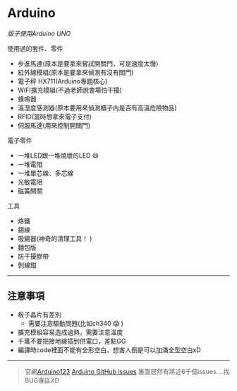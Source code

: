 Arduino
==========

*版子使用Arduino UNO*

使用過的套件、零件
* 步進馬達(原本是要拿來嘗試開關門，可是速度太慢)
* 紅外線模組(原本是要拿來偵測有沒有關門)
* 電子秤 HX711(Arduino專題核心)
* WIFI擴充模組(不過老師說會場怕干擾)
* 蜂鳴器
* 溫溼度感測器(原本要用來偵測櫃子內是否有高溫危險物品)
* RFID(當時想拿來電子支付)
* 伺服馬達(用來控制開關門)

電子零件        
* 一堆LED跟一堆燒壞的LED :satisfied:
* 一堆電阻
* 一堆單芯線、多芯線
* 光敏電阻
* 磁簧開關


工具
* 烙鐵
* 錫線
* 吸錫器(神奇的清理工具！ )
* 麵包版
* 防干擾膠帶
* 剝線鉗
***
注意事項
------
- 板子晶片有差別
    + 需要注意驅動問題(比如ch340 :scream: )
- 擴充模組容易造成過熱，需要注意溫度
- 千萬不要把接地線插到供電口，差點GG
- 編譯時code裡面不能有全形空白，想害人倒是可以加滿全型空白xD
***
> 官網[Arduino123](https://www.arduino.cc/ "不要點我不要點我不要點我")
[Arduino GitHub issues](https://github.com/arduino/Arduino/issues "超猛")
裏面居然有將近6千個issues....找BUG專區XD

